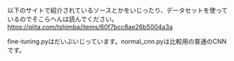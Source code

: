 以下のサイトで紹介されているソースとかをいじったり、データセットを使っているのでそこらへんは読んでください。
https://qiita.com/tshimba/items/60f7bcc8ae26b5004a3a

fine-tuning.pyはだいぶいじっています。normal_cnn.pyは比較用の普通のCNNです。